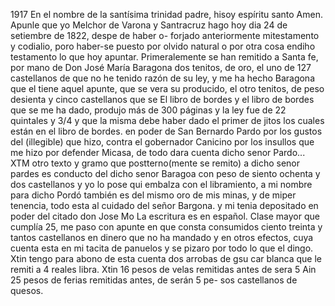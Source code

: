 1917
En el nombre de la santísima trinidad padre, hisoy espíritu santo Amen. Apunle que yo Melchor de Varona y Santracruz hago hoy dia 24 de setiembre de 1822, despe de haber o-
forjado anteriormente mitestamento y codialio, poro haber-se puesto por olvido natural o por otra cosa endiho testamento lo que hoy apuntar. Primeralemente se han remitido a Santa fe, por mano de
Don José María Baragona dos tenitos, de oro, el uno de 127 castellanos de que no he tenido razón de su ley, y me ha hecho Baragona que el tiene aquel apunte, que se vera su producido, el otro tenitos, de peso desienta y cinco castellanos que se
El libro de bordes y el libro de bordes que se me ha dado, produjo más de 300 páginas y la ley fue de 22 quintales y 3/4 y que la misma debe haber dado el primer de jitos los cuales están en el libro de bordes.
en poder de San Bernardo Pardo por los gustos del (illegible) que hizo, contra el gobernador Canicino por los insullos que me hizo por defender Micasa, de todo dara cuenta dicho senor Pardo...
XTM otro texto y gramo que postterno(mente se remito) a dicho senor pardes es conducto del dicho senor Baragoa con peso de siento ochenta y dos castellanos y yo lo pose
qui embalza con el libramiento, a mi nombre para dicho
Pordó también es del mismo oro de mis minas, y de miper
tenencia, todo esta al cuidado del señor Bargona.
y mi tenia depositado en poder del citado don Jose Mo
La escritura es en español.
Clase mayor que cumplía 25, me paso con apunte en que consta consumidos ciento treinta y tantos castellanos en dinero que no ha mandado y en otros efectos, cuya cuenta esta en mi tacita de panuelos y se pizaro por todo lo
que el dingo.
Xtin tengo para abono de esta cuenta dos arrobas de gsu
car blanca que le remiti a 4 reales libra.
Xtin 16 pesos de velas remitidas antes de sera 5
Ain 25 pesos de ferias remitidas antes, de serán 5 pe- sos castellanos de quesos.